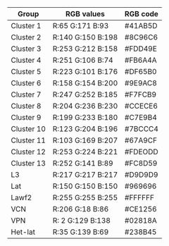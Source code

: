 | Group | RGB values | RGB code |
|---|---|---|
| Cluster 1 | R:65 G:171 B:93 | #41AB5D |
| Cluster 2 | R:140 G:150 B:198 | #8C96C6 |
| Cluster 3 | R:253 G:212 B:158 | #FDD49E |
| Cluster 4 | R:251 G:106 B:74 | #FB6A4A |
| Cluster 5 | R:223 G:101 B:176 | #DF65B0 |
| Cluster 6 | R:158 G:154 B:200 | #9E9AC8 |
| Cluster 7 | R:247 G:252 B:185 | #F7FCB9 |
| Cluster 8 | R:204 G:236 B:230 | #CCECE6 |
| Cluster 9 | R:199 G:233 B:180 | #C7E9B4 |
| Cluster 10 | R:123 G:204 B:196 | #7BCCC4 |
| Cluster 11 | R:103 G:169 B:207 | #67A9CF |
| Cluster 12 | R:253 G:224 B:221 | #FDEODD |
| Cluster 13 | R:252 G:141 B:89 | #FC8D59 |
| L3 | R:217 G:217 B:217 | #D9D9D9 |
| Lat | R:150 G:150 B:150 | #969696 |
| Lawf2 | R:255 G:255 B:255 | #FFFFFF |
| VCN | R:206 G:18 B:86 | #CE1256 |
| VPN | R: 2 G:129 B:138 | #02818A |
| Het-lat | R:35 G:139 B:69 | #238B45 |
